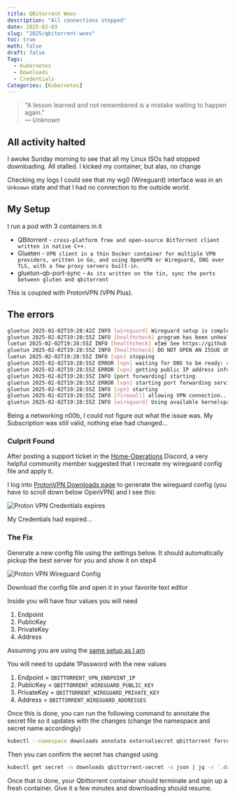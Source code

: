 ```yaml
---
title: QBitorrent Woes
description: "All connections stopped"
date: 2025-02-03
slug: "2025/qbitorrent-woes"
toc: true
math: false
draft: false
Tags:
  - Kubernetes
  - Downloads
  - Credentials
Categories: [Kubernetes]
---
```


> "A lesson learned and not remembered is a mistake waiting to happen again."  
> — *Unknown*

## All activity halted

I awoke Sunday morning to see that all my Linux ISOs had stopped downloading. All stalled.
I kicked my container, but alas, no change

Checking my logs I could see that my wg0 (Wireguard) interface was in an `Unknown` state and that I had no connection to the outside world.

## My Setup

I run a pod with 3 containers in it

- QBitorrent - `cross-platform free and open-source BitTorrent client written in native C++.`
- Glueten - 
    `VPN client in a thin Docker container for multiple VPN providers, written in Go, and using OpenVPN or Wireguard, DNS over TLS, with a few proxy servers built-in. `
- gluetun-qb-port-sync - `As its written on the tin, sync the ports between gluten and qbitorrent`

This is coupled with ProtonVPN (VPN Plus).

## The errors

```bash
gluetun 2025-02-02T19:28:42Z INFO [wireguard] Wireguard setup is complete. Note Wireguard is a silent protocol and it may or may not work, without giving any error message. Typically i/o timeout errors indicate the Wireguard connection is not working.
gluetun 2025-02-02T19:28:55Z INFO [healthcheck] program has been unhealthy for 11s: restarting VPN (healthcheck error: dialing: dial tcp4: lookup cloudflare.com: i/o timeout)
luetun 2025-02-02T19:28:55Z INFO [healthcheck] ≡ƒæë See https://github.com/qdm12/gluetun-wiki/blob/main/faq/healthcheck.md
gluetun 2025-02-02T19:28:55Z INFO [healthcheck] DO NOT OPEN AN ISSUE UNLESS YOU READ AND TRIED EACH POSSIBLE SOLUTION
luetun 2025-02-02T19:28:55Z INFO [vpn] stopping
gluetun 2025-02-02T19:28:55Z ERROR [vpn] waiting for DNS to be ready: context canceled
gluetun 2025-02-02T19:28:55Z ERROR [vpn] getting public IP address information: context canceled
gluetun 2025-02-02T19:28:55Z INFO [port forwarding] starting
gluetun 2025-02-02T19:28:55Z ERROR [vpn] starting port forwarding service: getting VPN assigned IP address: network interface wg0 not found: route ip+net: no such network interface
gluetun 2025-02-02T19:28:55Z INFO [vpn] starting
gluetun 2025-02-02T19:28:55Z INFO [firewall] allowing VPN connection...
gluetun 2025-02-02T19:28:55Z INFO [wireguard] Using available kernelspace implementation
```

Being a networking n00b, I could not figure out what the issue was. My Subscription was still valid, nothing else had changed...

### Culprit Found

After posting a support ticket in the [Home-Operations](https://discord.gg/home-operations) Discord, a very helpful community member suggested that I recreate my wireguard config file and apply it.

I log into [ProtonVPN Downloads page](https://account.protonvpn.com/downloads) to generate the wireguard config (you have to scroll down below OpenVPN) and I see this:

![Proton VPN Credentials expires](/proton-expired.png)

My Credentials had expired...

### The Fix

Generate a new config file using the settings below. It should automatically pickup the best server for you and show it on step4

![Proton VPN Wireguard Config](/new-wg-config.png)

Download the config file and open it in your favorite text editor

Inside you will have four values you will need

1.  Endpoint
1.  PublicKey
1.  PrivateKey
1.  Address

Assuming you are using the [same setup as I am](https://github.com/gavinmcfall/home-ops/tree/main/kubernetes/apps/downloads/qbittorrent)

You will need to update 1Password with the new values

1.  Endpoint = `QBITTORRENT_VPN_ENDPOINT_IP`
1.  PublicKey = `QBITTORRENT_WIREGUARD_PUBLIC_KEY`
1.  PrivateKey = `QBITTORRENT_WIREGUARD_PRIVATE_KEY`
1.  Address = `QBITTORRENT_WIREGUARD_ADDRESSES`

Once this is done, you can run the following command to annotate the secret file so it updates with the changes (change the namespace and secret name accordingly)

```bash
kubectl --namespace downloads annotate externalsecret qbittorrent force-sync=$(date +%s) --overwrite
```

Then you can confirm the secret has changed using

```bash
kubectl get secret -n downloads qbittorrent-secret -o json | jq -r '.data | to_entries[] | "\(.key): \(.value | @base64d)"'
```

Once that is done, your Qbittorrent container should terminate and spin up a fresh container. Give it a few minutes and downloading should resume.